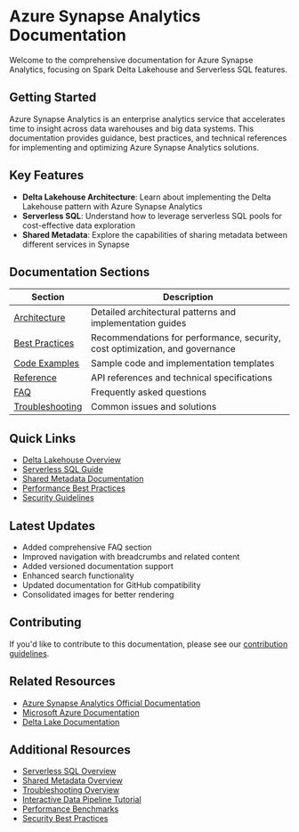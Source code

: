 # Azure Synapse Analytics Documentation

Welcome to the comprehensive documentation for Azure Synapse Analytics, focusing on Spark Delta Lakehouse and Serverless SQL features.

## Getting Started

Azure Synapse Analytics is an enterprise analytics service that accelerates time to insight across data warehouses and big data systems. This documentation provides guidance, best practices, and technical references for implementing and optimizing Azure Synapse Analytics solutions.

## Key Features

- **Delta Lakehouse Architecture**: Learn about implementing the Delta Lakehouse pattern with Azure Synapse Analytics
- **Serverless SQL**: Understand how to leverage serverless SQL pools for cost-effective data exploration
- **Shared Metadata**: Explore the capabilities of sharing metadata between different services in Synapse

## Documentation Sections

| Section | Description |
|---------|-------------|
| [Architecture](architecture/) | Detailed architectural patterns and implementation guides |
| [Best Practices](best-practices/) | Recommendations for performance, security, cost optimization, and governance |
| [Code Examples](code-examples/) | Sample code and implementation templates |
| [Reference](reference/) | API references and technical specifications |
| [FAQ](faq.md) | Frequently asked questions |
| [Troubleshooting](troubleshooting/) | Common issues and solutions |

## Quick Links

- [Delta Lakehouse Overview](architecture/delta-lakehouse/)
- [Serverless SQL Guide](architecture/serverless-sql/)
- [Shared Metadata Documentation](architecture/shared-metadata/)
- [Performance Best Practices](best-practices/performance.md)
- [Security Guidelines](best-practices/security.md)

## Latest Updates

- Added comprehensive FAQ section
- Improved navigation with breadcrumbs and related content
- Added versioned documentation support
- Enhanced search functionality
- Updated documentation for GitHub compatibility
- Consolidated images for better rendering

## Contributing

If you'd like to contribute to this documentation, please see our [contribution guidelines](CONTRIBUTING.md).

## Related Resources

- [Azure Synapse Analytics Official Documentation](https://learn.microsoft.com/en-us/azure/synapse-analytics/)
- [Microsoft Azure Documentation](https://learn.microsoft.com/en-us/azure/)
- [Delta Lake Documentation](https://learn.microsoft.com/en-us/azure/databricks/delta/)


## Additional Resources

- [Serverless SQL Overview](serverless-sql.md)
- [Shared Metadata Overview](shared-metadata.md)
- [Troubleshooting Overview](troubleshooting.md)
- [Interactive Data Pipeline Tutorial](tutorials/interactive-data-pipeline.md)
- [Performance Benchmarks](performance/benchmarks-guide.md)
- [Security Best Practices](security/best-practices.md)
